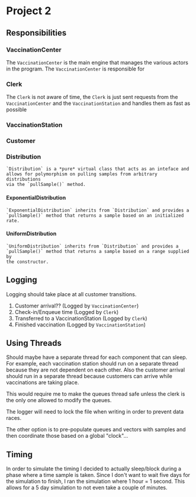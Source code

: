 # Project 2

## Responsibilities

### VaccinationCenter

The `VaccinationCenter` is the main engine that manages the various
actors in the program. The `VaccinationCenter` is responsible for 

### Clerk

The `Clerk` is not aware of time, the `Clerk` is just sent requests from
the `VaccinationCenter` and the `VaccinationStation` and handles them as
fast as possible

### VaccinationStation

### Customer
 
### Distribution
    `Distribution` is a *pure* virtual class that acts as an inteface and
    allows for polymorphism on pulling samples from arbitrary distributions
    via the `pullSample()` method.

#### ExponentialDistribution
    `ExponentialDistribution` inherits from `Distribution` and provides a
    `pullSample()` method that returns a sample based on an initialized rate.

#### UniformDistribution
    `UniformDistribution` inherits from `Distribution` and provides a
    `pullSample()` method that returns a sample based on a range supplied by
    the constructor.


## Logging

Logging should take place at all customer transitions.
1. Customer arrival?? (Logged by `VaccinationCenter`)
2. Check-in/Enqueue time (Logged by `Clerk`)
3. Transferred to a VaccinationStation (Logged by `Clerk`)
4. Finished vaccination (Logged by `VaccinationStation`)


## Using Threads

Should maybe have a separate thread for each component that can sleep.
For example, each vaccination station should run on a separate thread because
they are not dependent on each other. Also the customer arrival should run 
in a separate thread because customers can arrive while vaccinations are taking
place.

This would require me to make the queues thread safe unless the clerk is the
only one allowed to modify the queues.

The logger will need to lock the file when writing in order to prevent data
races.


The other option is to pre-populate queues and vectors with samples
and then coordinate those based on a global "clock"... 


## Timing
In order to simulate the timing I decided to actually sleep/block during
a phase where a time sample is taken. Since I don't want to wait five days
for the simulation to finish, I ran the simulation where 1 hour = 1 second.
This allows for a 5 day simulation to not even take a couple of minutes.

